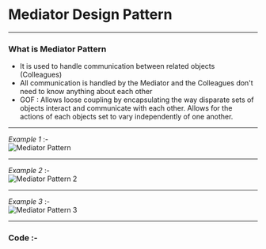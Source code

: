 # Mediator Design Pattern

***
### What is Mediator Pattern
-	It is used to handle communication between related objects (Colleagues)
-	All communication is handled by the Mediator and the Colleagues don't need to know anything about each other
-	GOF : Allows loose coupling by encapsulating the way disparate sets of objects interact and communicate with each other. Allows for the actions of each objects set to vary independently of one another.

***
_Example 1_ :-  
![Mediator Pattern](http://www.dofactory.com/images/diagrams/net/mediator.gif)

***
_Example 2_ :-  
![Mediator Pattern 2](https://www.javacodegeeks.com/wp-content/uploads/2013/07/mediator-pattern.png)

***
_Example 3_ :-  
![Mediator Pattern 3](https://i.stack.imgur.com/T4KCw.png)

***
### Code :-
<script src="https://gist.github.com/KushalKatta/e3733009b76506e5b80a898e1bf3e9e5.js"></script>